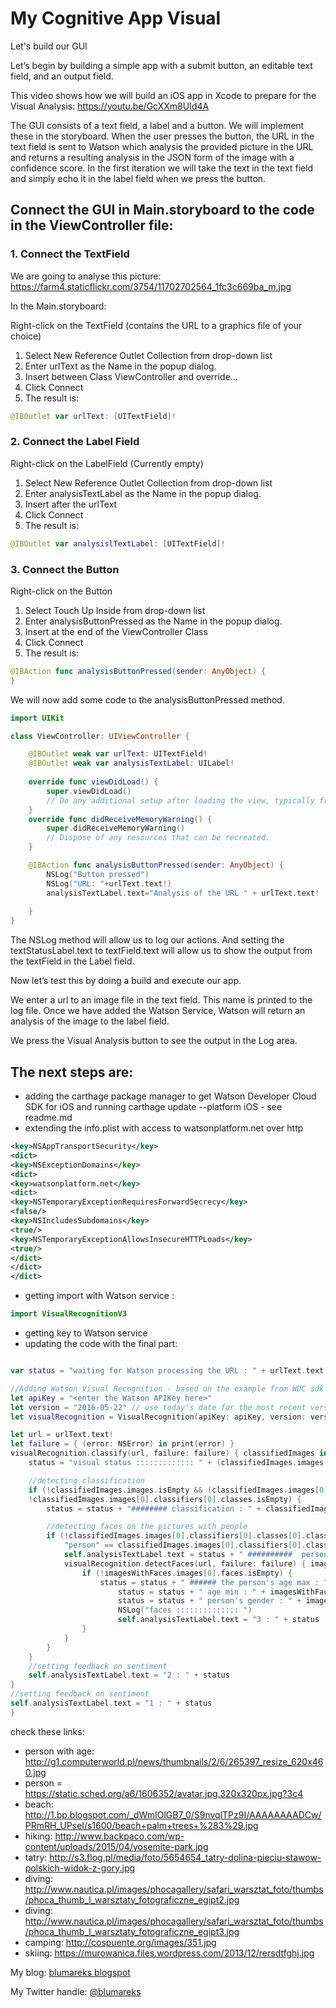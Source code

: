 # My Cognitive App Visual

Let's build our GUI

Let’s begin by building a simple app with a submit button, an editable text field, and an output field.

This video shows how we will build an iOS app in Xcode to prepare for the Visual Analysis: https://youtu.be/GcXXm8UId4A

The GUI consists of a text field, a label and a button.  We will implement these in the storyboard.
When the user presses the button, the URL in the text field is sent to Watson which analysis the provided picture in the URL and returns a resulting analysis  in the JSON form of the image with a confidence score.
In the first iteration we will take the text in the text field and simply echo it in the label field when we press the button.

## Connect the GUI in Main.storyboard to the code in the ViewController file:

### 1. Connect the TextField
We are going to analyse this picture:
https://farm4.staticflickr.com/3754/11702702564_1fc3c669ba_m.jpg

In the Main.storyboard:

Right-click on the TextField (contains the URL to a graphics file of your choice)
1.	Select New Reference Outlet Collection from drop-down list
2.	Enter urlText as the Name  in the popup dialog.
3.	Insert between Class ViewController and override… 
4.	Click Connect
5.	The result is: 
```swift
@IBOutlet var urlText: [UITextField]!
```

### 2. Connect the Label Field

Right-click on the LabelField (Currently empty)
1.	Select New Reference Outlet Collection from drop-down list
2.	Enter analysisTextLabel as the Name  in the popup dialog.
3.	Insert after the urlText  
4.	Click Connect
5.	The result is: 
```swift
@IBOutlet var analysislTextLabel: [UITextField]!
```

### 3. Connect the Button
Right-click on the Button 
1.	Select Touch Up Inside from drop-down list
2.	Enter analysisButtonPressed as the Name  in the popup dialog.
3.	Insert at the end of the  ViewController Class
4.	Click Connect
5.	The result is: 
```swift
@IBAction func analysisButtonPressed(sender: AnyObject) {            
}
```

We will now add some code to the analysisButtonPressed method.
```swift
import UIKit

class ViewController: UIViewController {

    @IBOutlet weak var urlText: UITextField!
    @IBOutlet weak var analysisTextLabel: UILabel!
    
    override func viewDidLoad() {
        super.viewDidLoad()
        // Do any additional setup after loading the view, typically from a nib.
    }
    override func didReceiveMemoryWarning() {
        super.didReceiveMemoryWarning()
        // Dispose of any resources that can be recreated.
    }

    @IBAction func analysisButtonPressed(sender: AnyObject) {
        NSLog("Button pressed")
        NSLog("URL: "+urlText.text!)
        analysisTextLabel.text="Analysis of the URL " + urlText.text!
        
    }
}
```

The NSLog method will allow us to log our actions. And setting the textStatusLabel.text to textField.text will allow us to show the output from the textField in the Label field.

Now let’s test this by doing a build and execute our app.

We enter a url to an image file in the text field. This name is printed to the log file. Once we have added the Watson Service, Watson will return an analysis of the image to the label field.

We press the Visual Analysis button to see the output in the Log area.

## The next steps are:
- adding the carthage package manager to get Watson Developer Cloud SDK for iOS and running carthage update --platform iOS - see readme.md
- extending the info.plist with access to watsonplatform.net over http
```xml
<key>NSAppTransportSecurity</key>
<dict>
<key>NSExceptionDomains</key>
<dict>
<key>watsonplatform.net</key>
<dict>
<key>NSTemporaryExceptionRequiresForwardSecrecy</key>
<false/>
<key>NSIncludesSubdomains</key>
<true/>
<key>NSTemporaryExceptionAllowsInsecureHTTPLoads</key>
<true/>
</dict>
</dict>
</dict>
```
- getting import with Watson service : 
```swift
import VisualRecognitionV3
```
- getting key to Watson service
- updating the code with the final part:
```swift

var status = "waiting for Watson processing the URL : " + urlText.text!

//Adding Watson Visual Recognition - based on the example from WDC sdk iOS
let apiKey = "<enter the Watson APIKey here>"
let version = "2016-05-22" // use today's date for the most recent version
let visualRecognition = VisualRecognition(apiKey: apiKey, version: version)

let url = urlText.text!
let failure = { (error: NSError) in print(error) }
visualRecognition.classify(url, failure: failure) { classifiedImages in
    status = "visual status ::::::::::::: " + (classifiedImages.images.description)

    //detecting classification
    if (!classifiedImages.images.isEmpty && !classifiedImages.images[0].classifiers.isEmpty &&
    !classifiedImages.images[0].classifiers[0].classes.isEmpty) {
        status = status + "######## classification : " + classifiedImages.images[0].classifiers[0].classes[0].classification

        //detecting faces on the pictures with people
        if (!classifiedImages.images[0].classifiers[0].classes[0].classification.isEmpty &&
            "person" == classifiedImages.images[0].classifiers[0].classes[0].classification) {
            self.analysisTextLabel.text = status + " ##########  person found ###########"
            visualRecognition.detectFaces(url, failure: failure) { imagesWithFaces in
                if (!imagesWithFaces.images[0].faces.isEmpty) {
                    status = status + " ###### the person's age max : " + imagesWithFaces.images[0].faces[0].age.max.description
                        status = status + " age min : " + imagesWithFaces.images[0].faces[0].age.min.description
                        status = status + " person's gender : " + imagesWithFaces.images[0].faces[0].gender.gender
                        NSLog("faces :::::::::::::: ")
                        self.analysisTextLabel.text = "3 : " + status
                }
            }
        }
    }
    //setting feedback on sentiment
    self.analysisTextLabel.text = "2 : " + status
}
//setting feedback on sentiment
self.analysisTextLabel.text = "1 : " + status
}

```

check these links:
 - person with age: http://g1.computerworld.pl/news/thumbnails/2/6/265397_resize_620x460.jpg
 - person = https://static.sched.org/a6/1606352/avatar.jpg.320x320px.jpg?3c4
 - beach: http://1.bp.blogspot.com/_dWmIOlGB7_0/S9nvqlTPz9I/AAAAAAAADCw/PRmRH_UPseI/s1600/beach+palm+trees+%283%29.jpg
 - hiking: http://www.backpaco.com/wp-content/uploads/2015/04/yosemite-park.jpg
 - tatry: http://s3.flog.pl/media/foto/5654654_tatry-dolina-pieciu-stawow-polskich-widok-z-gory.jpg
 - diving: http://www.nautica.pl/images/phocagallery/safari_warsztat_foto/thumbs/phoca_thumb_l_warsztaty_fotograficzne_egipt2.jpg
 - diving: http://www.nautica.pl/images/phocagallery/safari_warsztat_foto/thumbs/phoca_thumb_l_warsztaty_fotograficzne_egipt3.jpg
 - camping: http://cospuente.org/images/351.jpg
 - skiing: https://murowanica.files.wordpress.com/2013/12/rersdtfghj.jpg


My blog: [blumareks blogspot](http://blumareks.blogspot.com/2016/03/blue-reporter-v21-gets-cognitive-in.html)

My Twitter handle: [@blumareks](https://twitter.com/blumareks)
